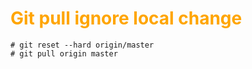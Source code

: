 <h1 style="color:orange">Git pull ignore local change</h1>

    # git reset --hard origin/master
    # git pull origin master